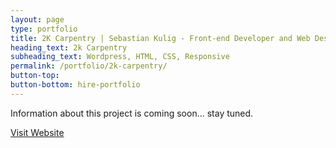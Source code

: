 ```yaml
---
layout: page
type: portfolio
title: 2K Carpentry | Sebastian Kulig - Front-end Developer and Web Designer
heading_text: 2k Carpentry
subheading_text: Wordpress, HTML, CSS, Responsive
permalink: /portfolio/2k-carpentry/
button-top:
button-bottom: hire-portfolio
---
```


Information about this project is coming soon... stay tuned.

<div class="button-visit-website">
  <a href="http://2kcarpentry.com/" target="_blank" title="External link - visit www.2kcarpentry">Visit Website <i class="fa fa-external-link"></i></a>
</div>
